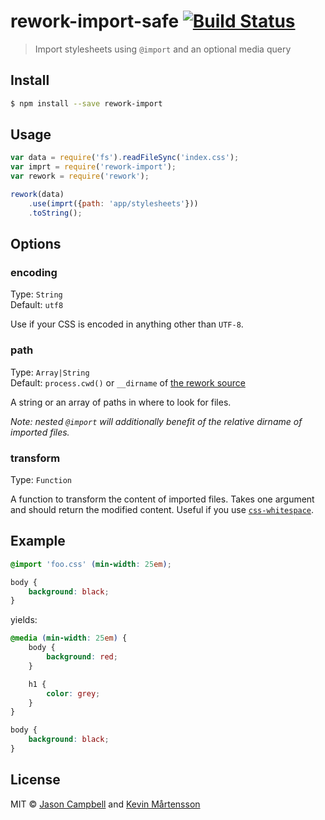 # rework-import-safe [![Build Status](http://img.shields.io/travis/reworkcss/rework-import.svg?style=flat)](https://travis-ci.org/reworkcss/rework-import)

> Import stylesheets using `@import` and an optional media query


## Install

```bash
$ npm install --save rework-import
```


## Usage

```js
var data = require('fs').readFileSync('index.css');
var imprt = require('rework-import');
var rework = require('rework');

rework(data)
	.use(imprt({path: 'app/stylesheets'}))
	.toString();
```


## Options

### encoding

Type: `String`  
Default: `utf8`

Use if your CSS is encoded in anything other than `UTF-8`.

### path

Type: `Array|String`  
Default: `process.cwd()` or `__dirname` of [the rework source](https://github.com/reworkcss/css#cssparsecode-options)

A string or an array of paths in where to look for files.

_Note: nested `@import` will additionally benefit of the relative dirname of imported files._

### transform

Type: `Function`  

A function to transform the content of imported files. Takes one argument and should return the modified content. Useful if you use [`css-whitespace`](https://github.com/reworkcss/css-whitespace).


## Example

```css
@import 'foo.css' (min-width: 25em);

body {
	background: black;
}
```

yields:

```css
@media (min-width: 25em) {
	body {
		background: red;
	}

	h1 {
		color: grey;
	}
}

body {
	background: black;
}
```


## License

MIT © [Jason Campbell](https://github.com/jxson) and [Kevin Mårtensson](http://github.com/kevva)
